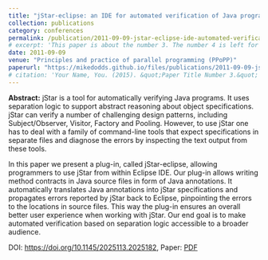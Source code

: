 ```yaml
---
title: "jStar-eclipse: an IDE for automated verification of Java programs"
collection: publications
category: conferences
permalink: /publication/2011-09-09-jstar-eclipse-ide-automated-verification
# excerpt: 'This paper is about the number 3. The number 4 is left for future work.'
date: 2011-09-09
venue: "Principles and practice of parallel programming (PPoPP)"
paperurl: "https://mikedodds.github.io/files/publications/2011-09-09-jstar-eclipse-ide-automated-verification.pdf"
# citation: 'Your Name, You. (2015). &quot;Paper Title Number 3.&quot; <i>Journal 1</i>. 1(3).'
---
```


**Abstract:** jStar is a tool for automatically verifying Java programs. It uses separation logic to support abstract reasoning about object specifications. jStar can verify a number of challenging design patterns, including Subject/Observer, Visitor, Factory and Pooling. However, to use jStar one has to deal with a family of command-line tools that expect specifications in separate files and diagnose the errors by inspecting the text output from these tools.

In this paper we present a plug-in, called jStar-eclipse, allowing programmers to use jStar from within Eclipse IDE. Our plug-in allows writing method contracts in Java source files in form of Java annotations. It automatically translates Java annotations into jStar specifications and propagates errors reported by jStar back to Eclipse, pinpointing the errors to the locations in source files. This way the plug-in ensures an overall better user experience when working with jStar. Our end goal is to make automated verification based on separation logic accessible to a broader audience.

DOI: <https://doi.org/10.1145/2025113.2025182>, Paper: [PDF](https://mikedodds.github.io/files/publications/2011-09-09-jstar-eclipse-ide-automated-verification.pdf)